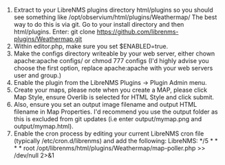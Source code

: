 1. Extract to your LibreNMS plugins directory html/plugins so you should see something like /opt/observium/html/plugins/Weathermap/
  The best way to do this is via git. Go to your install directory and then html/plugins.
  Enter:
    git clone https://github.com/librenms-plugins/Weathermap.git
2. Within editor.php, make sure you set
    $ENABLED=true.
3. Make the configs directory writeable by your web server, either chown apache:apache configs/ or chmod 777 configs (I'd highly advise you choose the first option, replace apache:apache with your web servers user and group.)
4. Enable the plugin from the LibreNMS Plugins -> Plugin Admin menu.
5. Create your maps, please note when you create a MAP, please click Map Style, ensure Overlib is selected for HTML Style and click submit.
6. Also, ensure you set an output image filename and output HTML filename in Map Properties. I'd recommend you use the output folder as this is excluded from git updates (i.e enter output/mymap.png and output/mymap.html).
7. Enable the cron process by editing your current LibreNMS cron file (typically /etc/cron.d/librenms) and add the following:
  LibreNMS:
    */5 * * * * root /opt/librenms/html/plugins/Weathermap/map-poller.php >> /dev/null 2>&1

